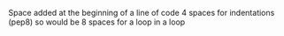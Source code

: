 Space added at the beginning of a line of code
4 spaces for indentations (pep8) so would be 8 spaces for a loop in a loop